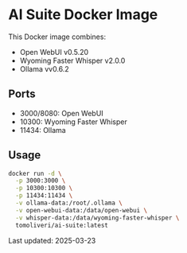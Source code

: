 # AI Suite Docker Image

This Docker image combines:

- Open WebUI v0.5.20
- Wyoming Faster Whisper v2.0.0
- Ollama vv0.6.2

## Ports

- 3000/8080: Open WebUI
- 10300: Wyoming Faster Whisper
- 11434: Ollama

## Usage

```bash
docker run -d \
  -p 3000:3000 \
  -p 10300:10300 \
  -p 11434:11434 \
  -v ollama-data:/root/.ollama \
  -v open-webui-data:/data/open-webui \
  -v whisper-data:/data/wyoming-faster-whisper \
  tomoliveri/ai-suite:latest
```

Last updated: 2025-03-23
